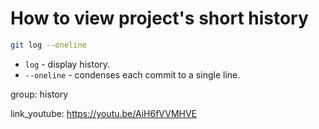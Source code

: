 # How to view project's short history

```bash
git log --oneline
```

- `log` - display history.
- `--oneline` - condenses each commit to a single line.

group: history


link_youtube: https://youtu.be/AiH6fVVMHVE
